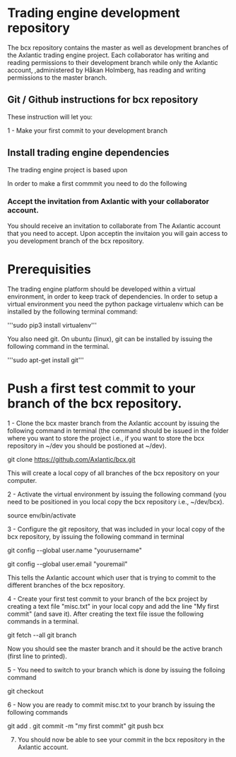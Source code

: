 # Trading engine development repository

The bcx repository contains the master as well as development branches of the
Axlantic trading engine project. Each collaborator has writing and reading
permissions to their development branch while only the Axlantic account,
,administered by Håkan Holmberg, has reading and writing permissions to the
master branch.

## Git / Github instructions for bcx repository

These instruction will let you:

1 - Make your first commit to your development branch


## Install trading engine dependencies

The trading engine project is based upon

In order to make a first commmit you need to do the following

### Accept the invitation from Axlantic with your collaborator account.

You should receive an invitation to collaborate from The Axlantic account
that you need to accept. Upon acceptin the invitaion you will gain access to you
development branch of the bcx repository. 
 
# Prerequisities

The trading engine platform should be developed within a virtual environment, in
order to keep track of dependencies. In order to setup a virtual environment you
need the python package virtualenv which can be installed by the following
terminal command:

'''sudo pip3 install virtualenv''' 

You also need git. On ubuntu (linux), git can be installed by issuing the following command in the terminal.

'''sudo apt-get install git''' 

# Push a first test commit to your branch of the bcx repository.

1 - Clone the bcx master branch from the Axlantic account by issuing the following command in terminal (the command should be issued in the folder where you want to store the project i.e., if you want to store the bcx repository in ~/dev you should be postioned at ~/dev).

git clone https://github.com/Axlantic/bcx.git

This will create a local copy of all branches of the bcx repository on your computer.

2 - Activate the virtual environment by issuing the following command (you need to be positioned in you local copy the bcx repository i.e., ~/dev/bcx).

source env/bin/activate

3 - Configure the git repository, that was included in your local copy of the bcx repository, by issuing the following command in terminal

git config --global user.name "yourusername"

git config --global user.email "youremail"

This tells the Axlantic account which user that is trying to commit to the different branches of the bcx repository.
  
4 - Create your first test commit to your branch of the bcx project by creating a text file "misc.txt" in your local copy and add the line "My first commit" (and save it). After creating the text file issue the following commands in a terminal.

git fetch --all
git branch

Now you should see the master branch and it should be the active branch (first line to printed).

5 - You need to switch to your branch which is done by issuing the folloing command

git checkout <yourbranch> 

6 - Now you  are ready to commit misc.txt to your branch by issuing the following commands

git add . 
git commit -m "my first commit"
git push bcx <yourbranch>

7. You should now be able to see your commit in the bcx repository in the Axlantic account.
